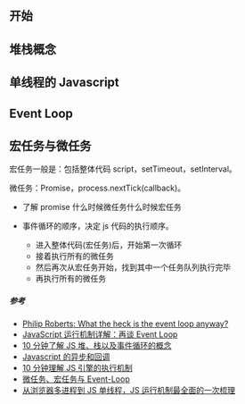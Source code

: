 ## 开始

## 堆栈概念

## 单线程的 Javascript

## Event Loop

## 宏任务与微任务

宏任务一般是：包括整体代码 script，setTimeout，setInterval。

微任务：Promise，process.nextTick(callback)。

- 了解 promise 什么时候微任务什么时候宏任务

- 事件循环的顺序，决定 js 代码的执行顺序。
  - 进入整体代码(宏任务)后，开始第一次循环
  - 接着执行所有的微任务
  - 然后再次从宏任务开始，找到其中一个任务队列执行完毕
  - 再执行所有的微任务

##### 参考

- [Philip Roberts: What the heck is the event loop anyway?](https://2014.jsconf.eu/speakers/philip-roberts-what-the-heck-is-the-event-loop-anyway.html)
- [JavaScript 运行机制详解：再谈 Event Loop](http://www.ruanyifeng.com/blog/2014/10/event-loop.html)
- [10 分钟了解 JS 堆、栈以及事件循环的概念](https://juejin.im/post/5b1deac06fb9a01e643e2a95#heading-17)
- [Javascript 的异步和回调](https://segmentfault.com/a/1190000002999668)
- [10 分钟理解 JS 引擎的执行机制](https://segmentfault.com/a/1190000012806637?utm_source=weekly&utm_medium=email&utm_campaign=email_weekly)
- [微任务、宏任务与 Event-Loop](https://segmentfault.com/a/1190000016022069)
- [从浏览器多进程到 JS 单线程，JS 运行机制最全面的一次梳理](https://segmentfault.com/a/1190000012925872?utm_source=weekly&utm_medium=email&utm_campaign=email_weekly)
